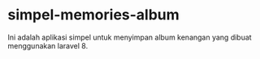 # simpel-memories-album
Ini adalah aplikasi simpel untuk menyimpan album kenangan yang dibuat menggunakan laravel 8.
